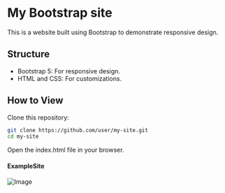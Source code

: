 # My Bootstrap site
This is a website built using Bootstrap to demonstrate responsive design.

## Structure
- Bootstrap 5: For responsive design.
- HTML and CSS: For customizations.

## How to View
Clone this repository:
```bash
git clone https://github.com/user/my-site.git
cd my-site
```
Open the index.html file in your browser.

#### ExampleSite
![Image](https://github.com/user-attachments/assets/d3acd129-139f-4023-bc32-de7ca397806e)
